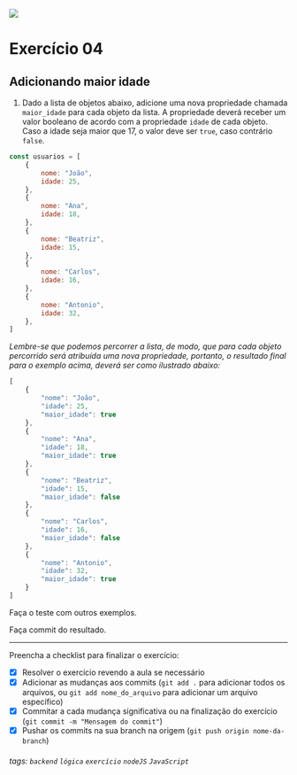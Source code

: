 ![](https://i.imgur.com/xG74tOh.png)

# Exercício 04

## Adicionando maior idade

1. Dado a lista de objetos abaixo, adicione uma nova propriedade chamada `maior_idade` para cada objeto da lista. A propriedade deverá receber um valor booleano de acordo com a propriedade `idade` de cada objeto. Caso a idade seja maior que 17, o valor deve ser `true`, caso contrário `false`.

```javascript
const usuarios = [
    {
        nome: "João",
        idade: 25,
    },
    {
        nome: "Ana",
        idade: 18,
    },
    {
        nome: "Beatriz",
        idade: 15,
    },
    {
        nome: "Carlos",
        idade: 16,
    },
    {
        nome: "Antonio",
        idade: 32,
    },
]
```

_Lembre-se que podemos percorrer a lista, de modo, que para cada objeto percorrido será atribuída uma nova propriedade, portanto, o resultado final para o exemplo acima, deverá ser como ilustrado abaixo:_

```javascript
[
    {
        "nome": "João",
        "idade": 25,
        "maior_idade": true
    },
    {
        "nome": "Ana",
        "idade": 18,
        "maior_idade": true
    },
    {
        "nome": "Beatriz",
        "idade": 15,
        "maior_idade": false
    },
    {
        "nome": "Carlos",
        "idade": 16,
        "maior_idade": false
    },
    {
        "nome": "Antonio",
        "idade": 32,
        "maior_idade": true
    }
]
```

Faça o teste com outros exemplos.

Faça commit do resultado.

---

Preencha a checklist para finalizar o exercício:

-   [X] Resolver o exercício revendo a aula se necessário
-   [X] Adicionar as mudanças aos commits (`git add .` para adicionar todos os arquivos, ou `git add nome_do_arquivo` para adicionar um arquivo específico)
-   [X] Commitar a cada mudança significativa ou na finalização do exercício (`git commit -m "Mensagem do commit"`)
-   [X] Pushar os commits na sua branch na origem (`git push origin nome-da-branch`)

###### tags: `backend` `lógica` `exercício` `nodeJS` `JavaScript`
